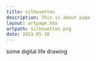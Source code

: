 ```yaml
---
title: silhouettes
description: This is about page
layout: artpage.hbs
artpath: silhouettes.png
date: 2021-05-20
---
```


some digital life drawing